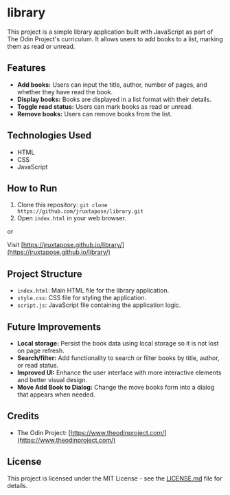 # library

This project is a simple library application built with JavaScript as part of The Odin Project's curriculum. It allows users to add books to a list, marking them as read or unread.

## Features

* **Add books:** Users can input the title, author, number of pages, and whether they have read the book.
* **Display books:**  Books are displayed in a list format with their details.
* **Toggle read status:** Users can mark books as read or unread.
* **Remove books:** Users can remove books from the list.

## Technologies Used

* HTML
* CSS
* JavaScript

## How to Run

1. Clone this repository: `git clone https://github.com/jruxtapose/library.git`
2. Open `index.html` in your web browser.

or

Visit [https://jruxtapose.github.io/library/](https://jruxtapose.github.io/library/)

## Project Structure

* `index.html`: Main HTML file for the library application.
* `style.css`: CSS file for styling the application.
* `script.js`: JavaScript file containing the application logic.

## Future Improvements

* **Local storage:**  Persist the book data using local storage so it is not lost on page refresh.
* **Search/filter:** Add functionality to search or filter books by title, author, or read status.
* **Improved UI:** Enhance the user interface with more interactive elements and better visual design.
* **Move Add Book to Dialog:** Change the move books form into a dialog that appears when needed.

## Credits

* The Odin Project: [https://www.theodinproject.com/](https://www.theodinproject.com/)

## License

This project is licensed under the MIT License - see the [LICENSE.md](LICENSE.md) file for details.